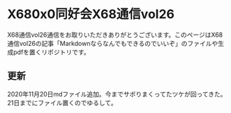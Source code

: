 # X680x0同好会X68通信vol26

X68通信vol26通信をお取りいただきありがとうございます。このページはX68通信vol26の記事「Markdownならなんでもできるのでいいぞ」のファイルや生成pdfを置くリポジトリです。

## 更新
2020年11月20日mdファイル追加。今までサボりまくってたツケが回ってきた。21日までにファイル置くのでゆるして。
